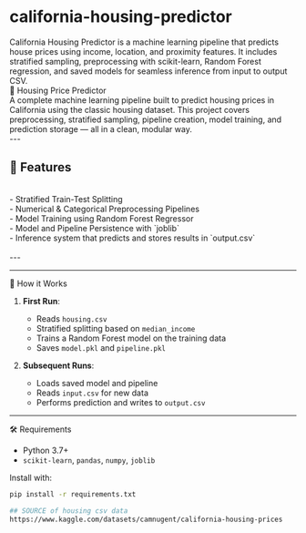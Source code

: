 # california-housing-predictor
California Housing Predictor is a machine learning pipeline that predicts house prices using income, location, and proximity features. It includes stratified sampling, preprocessing with scikit-learn, Random Forest regression, and saved models for seamless inference from input to output CSV.
<br> 
 🏡 Housing Price Predictor
<br> 
A complete machine learning pipeline built to predict housing prices in California using the classic housing dataset. This project covers preprocessing, stratified sampling, pipeline creation, model training, and prediction storage — all in a clean, modular way.
<br> 
                                       ---
<br> 
## 🚀 Features
<br> 
- Stratified Train-Test Splitting<br> 
- Numerical & Categorical Preprocessing Pipelines<br> 
- Model Training using Random Forest Regressor<br> 
- Model and Pipeline Persistence with `joblib`<br> 
- Inference system that predicts and stores results in `output.csv`<br> 
<br> 
                                      ---


---

 🧠 How it Works

1. **First Run**:
    - Reads `housing.csv`
    - Stratified splitting based on `median_income`
    - Trains a Random Forest model on the training data
    - Saves `model.pkl` and `pipeline.pkl`

2. **Subsequent Runs**:
    - Loads saved model and pipeline
    - Reads `input.csv` for new data
    - Performs prediction and writes to `output.csv`

---

 🛠️ Requirements

- Python 3.7+
- `scikit-learn`, `pandas`, `numpy`, `joblib`

Install with:
```bash
pip install -r requirements.txt

## SOURCE of housing csv data 
https://www.kaggle.com/datasets/camnugent/california-housing-prices
